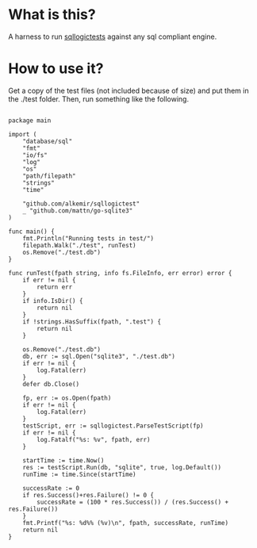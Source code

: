 # What is this?
A harness to run [sqllogictests](https://www.sqlite.org/sqllogictest/doc/trunk/about.wiki) against any sql compliant engine.

# How to use it?

Get a copy of the test files (not included because of size) and put them in the ./test folder. Then, run something like the following.

```golang

package main

import (
	"database/sql"
	"fmt"
	"io/fs"
	"log"
	"os"
	"path/filepath"
	"strings"
	"time"

	"github.com/alkemir/sqllogictest"
	_ "github.com/mattn/go-sqlite3"
)

func main() {
	fmt.Println("Running tests in test/")
	filepath.Walk("./test", runTest)
	os.Remove("./test.db")
}

func runTest(fpath string, info fs.FileInfo, err error) error {
	if err != nil {
		return err
	}
	if info.IsDir() {
		return nil
	}
	if !strings.HasSuffix(fpath, ".test") {
		return nil
	}

	os.Remove("./test.db")
	db, err := sql.Open("sqlite3", "./test.db")
	if err != nil {
		log.Fatal(err)
	}
	defer db.Close()

	fp, err := os.Open(fpath)
	if err != nil {
		log.Fatal(err)
	}
	testScript, err := sqllogictest.ParseTestScript(fp)
	if err != nil {
		log.Fatalf("%s: %v", fpath, err)
	}

	startTime := time.Now()
	res := testScript.Run(db, "sqlite", true, log.Default())
	runTime := time.Since(startTime)

	successRate := 0
	if res.Success()+res.Failure() != 0 {
		successRate = (100 * res.Success()) / (res.Success() + res.Failure())
	}
	fmt.Printf("%s: %d%% (%v)\n", fpath, successRate, runTime)
	return nil
}
```